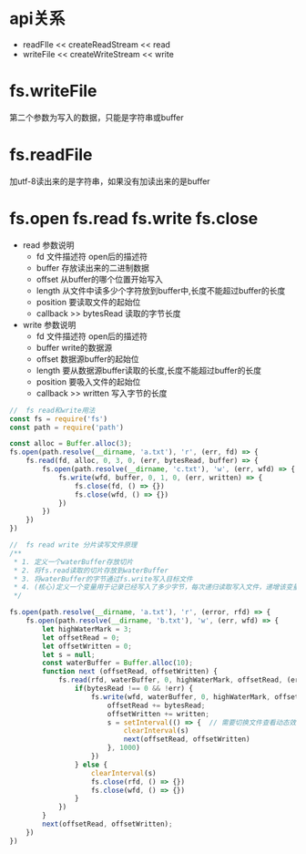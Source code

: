 # api关系
- readFIle << createReadStream << read 
- writeFile << createWriteStream << write

# fs.writeFile  
第二个参数为写入的数据，只能是字符串或buffer

# fs.readFile 
加utf-8读出来的是字符串，如果没有加读出来的是buffer

# fs.open fs.read fs.write fs.close
- read 参数说明
    - fd 文件描述符 open后的描述符 
    - buffer 存放读出来的二进制数据
    - offset 从buffer的哪个位置开始写入
    - length 从文件中读多少个字符放到buffer中,长度不能超过buffer的长度
    - position 要读取文件的起始位
    - callback >> bytesRead 读取的字节长度
- write 参数说明
    - fd 文件描述符 open后的描述符
    - buffer write的数据源
    - offset 数据源buffer的起始位
    - length 要从数据源buffer读取的长度,长度不能超过buffer的长度
    - position 要吸入文件的起始位
    - callback >> written 写入字节的长度
``` js
//  fs read和write用法
const fs = require('fs')
const path = require('path')

const alloc = Buffer.alloc(3);
fs.open(path.resolve(__dirname, 'a.txt'), 'r', (err, fd) => {
    fs.read(fd, alloc, 0, 3, 0, (err, bytesRead, buffer) => {
        fs.open(path.resolve(__dirname, 'c.txt'), 'w', (err, wfd) => {
            fs.write(wfd, buffer, 0, 1, 0, (err, written) => {
                fs.close(fd, () => {})
                fs.close(wfd, () => {})
            })
        })
    })
})
```
``` js
//  fs read write 分片读写文件原理
/** 
 * 1. 定义一个waterBuffer存放切片
 * 2. 将fs.read读取的切片存放到waterBuffer
 * 3. 将waterBuffer的字节通过fs.write写入目标文件
 * 4. (核心)定义一个变量用于记录已经写入了多少字节，每次递归读取写入文件，递增该变量，将该变量作为每次读取和写入的初始位置
 */

fs.open(path.resolve(__dirname, 'a.txt'), 'r', (error, rfd) => {
    fs.open(path.resolve(__dirname, 'b.txt'), 'w', (err, wfd) => {
        let highWaterMark = 3;
        let offsetRead = 0;
        let offsetWritten = 0;
        let s = null;
        const waterBuffer = Buffer.alloc(10);
        function next (offsetRead, offsetWritten) {
            fs.read(rfd, waterBuffer, 0, highWaterMark, offsetRead, (err, bytesRead) => {
                if(bytesRead !== 0 && !err) {
                    fs.write(wfd, waterBuffer, 0, highWaterMark, offsetWritten, (err, written) => {
                        offsetRead += bytesRead;
                        offsetWritten += written;
                        s = setInterval(() => {  // 需要切换文件查看动态效果
                            clearInterval(s)
                            next(offsetRead, offsetWritten)
                        }, 1000)
                    })
                } else {
                    clearInterval(s)
                    fs.close(rfd, () => {})
                    fs.close(wfd, () => {})
                }
            })
        }
        next(offsetRead, offsetWritten);
    })
})
```